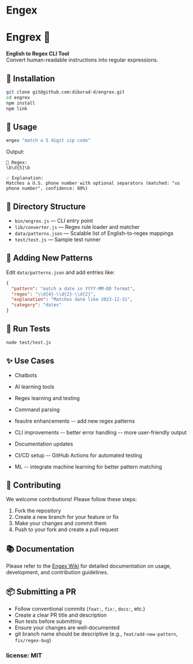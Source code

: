 # Engex

# Engrex 🧪

**English to Regex CLI Tool**  
Convert human-readable instructions into regular expressions.

## 🔧 Installation

```bash
git clone git@github.com:diborad-d/engrex.git
cd engrex
npm install
npm link
```

## 🚀 Usage

```bash
engex "match a 5 digit zip code"
```

Output:

```
🧪 Regex:
\b\d{5}\b

💡 Explanation:
Matches a U.S. phone number with optional separators (matched: "us phone number", confidence: 80%)
```

## 📂 Directory Structure

- `bin/engrex.js` — CLI entry point
- `lib/converter.js` — Regex rule loader and matcher
- `data/patterns.json` — Scalable list of English-to-regex mappings
- `test/test.js` — Sample test runner

## 🧠 Adding New Patterns

Edit `data/patterns.json` and add entries like:

```json
{
  "pattern": "match a date in YYYY-MM-DD format",
  "regex": "\\d{4}-\\d{2}-\\d{2}",
  "explanation": "Matches date like 2023-12-31",
  "category": "dates"
}
```

## 🧪 Run Tests

```bash
node test/test.js
```

## ✨ Use Cases

- Chatbots
- AI learning tools
- Regex learning and testing
- Command parsing

- feautre enhancements
  -- add new regex patterns
- CLI improvements
  -- better error handling
  -- more user-friendly output
- Documentation updates
- CI/CD setup
  -- GitHub Actions for automated testing
- ML
  -- integrate machine learning for better pattern matching

## 🤝 Contributing

We welcome contributions! Please follow these steps:

1. Fork the repository
2. Create a new branch for your feature or fix
3. Make your changes and commit them
4. Push to your fork and create a pull request

## 📚 Documentation

Please refer to the [Engex Wiki](https://github.com/diborad-d/engrex/wiki/Engrex:-English-to-Regex-CLI-Tool) for detailed documentation on usage, development, and contribution guidelines.

## 📦 Submitting a PR

- Follow conventional commits (`feat:`, `fix:`, `docs:`, etc.)
- Create a clear PR title and description
- Run tests before submitting
- Ensure your changes are well-documented
- git branch name should be descriptive (e.g., `feat/add-new-pattern`, `fix/regex-bug`)

### license: MIT
